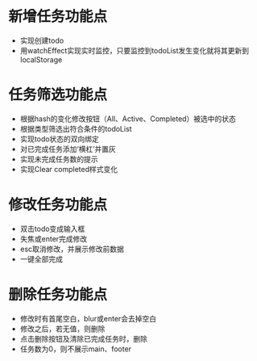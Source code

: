 # 新增任务功能点

- 实现创建todo
- 用watchEffect实现实时监控，只要监控到todoList发生变化就将其更新到localStorage

# 任务筛选功能点

- 根据hash的变化修改按钮（All、Active、Completed）被选中的状态
- 根据类型筛选出符合条件的todoList
- 实现todo状态的双向绑定
- 对已完成任务添加‘横杠’并置灰
- 实现未完成任务数的提示
- 实现Clear completed样式变化

# 修改任务功能点

- 双击todo变成输入框
- 失焦或enter完成修改
- esc取消修改，并展示修改前数据
- 一键全部完成
# 删除任务功能点

- 修改时有首尾空白，blur或enter会去掉空白
- 修改之后，若无值，则删除
- 点击删除按钮及清除已完成任务时，删除
- 任务数为0，则不展示main、footer